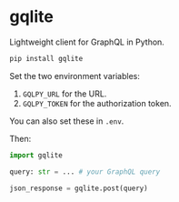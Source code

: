 # gqlite

Lightweight client for GraphQL in Python.

```bash
pip install gqlite
```

Set the two environment variables:

1. `GQLPY_URL` for the URL.
2. `GQLPY_TOKEN` for the authorization token.

You can also set these in `.env`.

Then:

```python
import gqlite

query: str = ... # your GraphQL query

json_response = gqlite.post(query)
```
